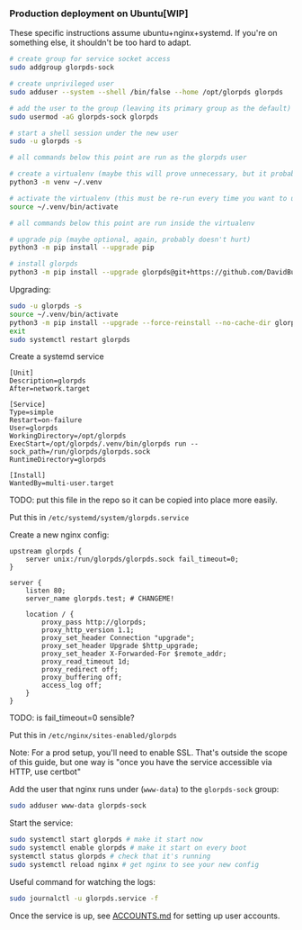
### Production deployment on Ubuntu[WIP]

These specific instructions assume ubuntu+nginx+systemd. If you're on something else, it shouldn't be too hard to adapt.

```sh
# create group for service socket access
sudo addgroup glorpds-sock

# create unprivileged user
sudo adduser --system --shell /bin/false --home /opt/glorpds glorpds

# add the user to the group (leaving its primary group as the default)
sudo usermod -aG glorpds-sock glorpds

# start a shell session under the new user
sudo -u glorpds -s

# all commands below this point are run as the glorpds user

# create a virtualenv (maybe this will prove unnecessary, but it probably doesn't hurt)
python3 -m venv ~/.venv

# activate the virtualenv (this must be re-run every time you want to use it)
source ~/.venv/bin/activate

# all commands below this point are run inside the virtualenv

# upgrade pip (maybe optional, again, probably doesn't hurt)
python3 -m pip install --upgrade pip

# install glorpds
python3 -m pip install --upgrade glorpds@git+https://github.com/DavidBuchanan314/glorpds
```

Upgrading:

```sh
sudo -u glorpds -s
source ~/.venv/bin/activate
python3 -m pip install --upgrade --force-reinstall --no-cache-dir glorpds@git+https://github.com/DavidBuchanan314/glorpds
exit
sudo systemctl restart glorpds
```

Create a systemd service

```
[Unit]
Description=glorpds
After=network.target

[Service]
Type=simple
Restart=on-failure
User=glorpds
WorkingDirectory=/opt/glorpds
ExecStart=/opt/glorpds/.venv/bin/glorpds run --sock_path=/run/glorpds/glorpds.sock
RuntimeDirectory=glorpds

[Install]
WantedBy=multi-user.target
```

TODO: put this file in the repo so it can be copied into place more easily.

Put this in `/etc/systemd/system/glorpds.service`

Create a new nginx config:
```
upstream glorpds {
	server unix:/run/glorpds/glorpds.sock fail_timeout=0;
}

server {
	listen 80;
	server_name glorpds.test; # CHANGEME!

	location / {
		proxy_pass http://glorpds;
		proxy_http_version 1.1;
		proxy_set_header Connection "upgrade";
		proxy_set_header Upgrade $http_upgrade;
		proxy_set_header X-Forwarded-For $remote_addr;
		proxy_read_timeout 1d;
		proxy_redirect off;
		proxy_buffering off;
		access_log off;
	}
}
```
TODO: is fail_timeout=0 sensible?

Put this in `/etc/nginx/sites-enabled/glorpds`

Note: For a prod setup, you'll need to enable SSL. That's outside the scope of this guide, but one way is "once you have the service accessible via HTTP, use certbot"

Add the user that nginx runs under (`www-data`) to the `glorpds-sock` group:

```sh
sudo adduser www-data glorpds-sock
```

Start the service:

```sh
sudo systemctl start glorpds # make it start now
sudo systemctl enable glorpds # make it start on every boot
systemctl status glorpds # check that it's running
sudo systemctl reload nginx # get nginx to see your new config
```

Useful command for watching the logs:
```sh
sudo journalctl -u glorpds.service -f
```

Once the service is up, see [ACCOUNTS.md](./ACCOUNTS.md) for setting up user accounts.
